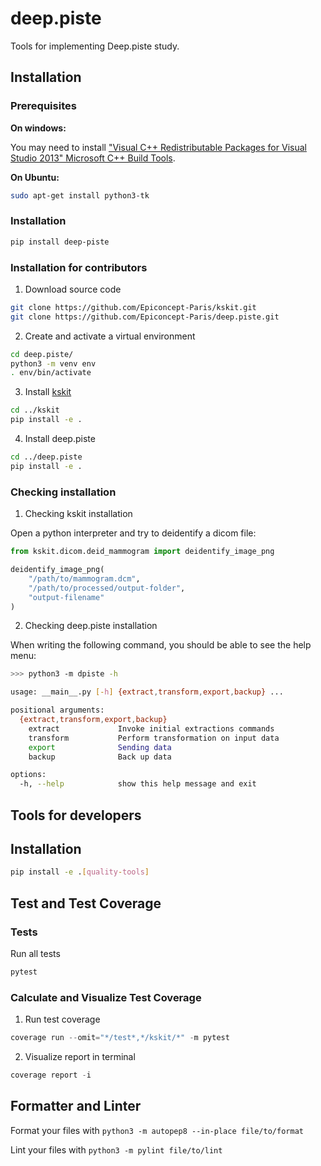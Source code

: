 # deep.piste

Tools for implementing Deep.piste study.

## Installation

### Prerequisites

**On windows:**

You may need to install ["Visual C++ Redistributable Packages for Visual Studio 2013" Microsoft C++ Build Tools](https://www.microsoft.com/en-us/download/details.aspx?id=40784).

**On Ubuntu:**
```bash
sudo apt-get install python3-tk
```

### Installation

```bash
pip install deep-piste
```

### Installation for contributors

1. Download source code

```bash
git clone https://github.com/Epiconcept-Paris/kskit.git
git clone https://github.com/Epiconcept-Paris/deep.piste.git
```

2. Create and activate a virtual environment

```bash
cd deep.piste/
python3 -m venv env
. env/bin/activate
```

3. Install [kskit](https://github.com/Epiconcept-Paris/kskit)

```bash
cd ../kskit
pip install -e .
```

4. Install deep.piste

```bash
cd ../deep.piste
pip install -e .
```

### Checking installation

1. Checking kskit installation

Open a python interpreter and try to deidentify a dicom file:
```python
from kskit.dicom.deid_mammogram import deidentify_image_png

deidentify_image_png(
    "/path/to/mammogram.dcm",
    "/path/to/processed/output-folder",
    "output-filename"
)
```

2. Checking deep.piste installation

When writing the following command, you should be able to see the help menu:
```bash
>>> python3 -m dpiste -h

usage: __main__.py [-h] {extract,transform,export,backup} ...

positional arguments:
  {extract,transform,export,backup}
	extract         	Invoke initial extractions commands
	transform       	Perform transformation on input data
	export          	Sending data
	backup          	Back up data

options:
  -h, --help        	show this help message and exit
```

## Tools for developers

## Installation

```bash
pip install -e .[quality-tools]
```

## Test and Test Coverage

### Tests

Run all tests
```py
pytest
```

### Calculate and Visualize Test Coverage

1. Run test coverage
```py
coverage run --omit="*/test*,*/kskit/*" -m pytest
```

2. Visualize report in terminal
```py
coverage report -i
```

## Formatter and Linter

Format your files with `python3 -m autopep8 --in-place file/to/format`

Lint your files with `python3 -m pylint file/to/lint`
